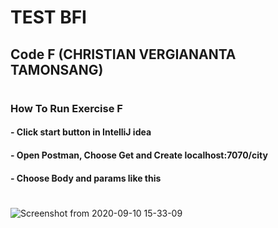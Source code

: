 # TEST BFI 
## Code F (CHRISTIAN VERGIANANTA TAMONSANG)

#
### How To Run Exercise F

#### - Click start button in IntelliJ idea
#### - Open Postman, Choose Get and Create localhost:7070/city
#### - Choose Body and params like this 
#
![Screenshot from 2020-09-10 15-33-09](https://user-images.githubusercontent.com/62390363/92725231-04d60400-f396-11ea-8f08-40b48459ef73.png)

